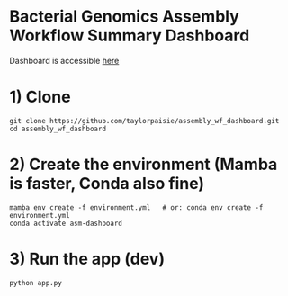 # Bacterial Genomics Assembly Workflow Summary Dashboard

Dashboard is accessible [here](https://assembly-wf-dashboard.onrender.com)

# 1) Clone
```
git clone https://github.com/taylorpaisie/assembly_wf_dashboard.git
cd assembly_wf_dashboard
```

# 2) Create the environment (Mamba is faster, Conda also fine)
```
mamba env create -f environment.yml   # or: conda env create -f environment.yml
conda activate asm-dashboard
```

# 3) Run the app (dev)
```
python app.py
```